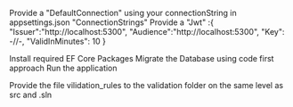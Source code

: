 Provide a "DefaultConnection" using your connectionString in appsettings.json "ConnectionStrings"
Provide a "Jwt" :{
"Issuer":"http://localhost:5300",
"Audience":"http://localhost:5300",
"Key": -//-,
"ValidInMinutes": 10
}

Install required EF Core Packages
Migrate the Database using code first approach
Run the application

Provide the file vilidation_rules to the validation folder on the same level as src and .sln